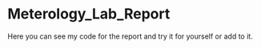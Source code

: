 # Meterology_Lab_Report

Here you can see my code for the report and try it for yourself or add to it. 
